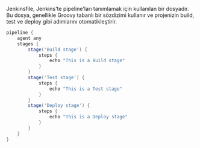 Jenkinsfile, Jenkins'te pipeline'ları tanımlamak için kullanılan bir dosyadır. Bu dosya, genellikle Groovy tabanlı bir sözdizimi kullanır ve projenizin build, test ve deploy gibi adımlarını otomatikleştirir.

``` groovy
pipeline {
    agent any
    stages {
        stage('Build stage') {
            steps {
                echo "This is a Build stage"
            }
        }
        stage('Test stage') {
            steps {
                echo "This is a Test stage"
            }
        }
        stage('Deploy stage') {
            steps {
                echo "This is a Deploy stage"
            }
        }
    }
}